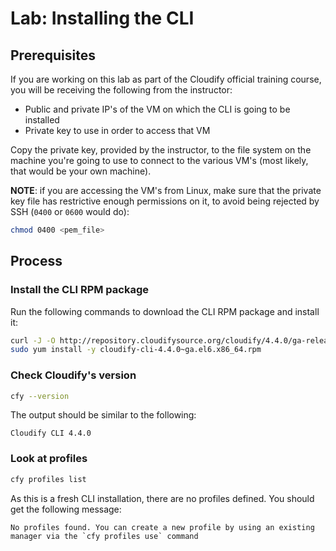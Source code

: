 # Lab: Installing the CLI

## Prerequisites

If you are working on this lab as part of the Cloudify official training course, you will be receiving
the following from the instructor:

* Public and private IP's of the VM on which the CLI is going to be installed
* Private key to use in order to access that VM

Copy the private key, provided by the instructor, to the file system on the machine you're going to use
to connect to the various VM's (most likely, that would be your own machine).

**NOTE**: if you are accessing the VM's from Linux, make sure that the private key file has restrictive enough
permissions on it, to avoid being rejected by SSH (`0400` or `0600` would do):

```bash
chmod 0400 <pem_file>
```

## Process

### Install the CLI RPM package

Run the following commands to download the CLI RPM package and install it:

```bash
curl -J -O http://repository.cloudifysource.org/cloudify/4.4.0/ga-release/cloudify-cli-4.4.0~ga.el6.x86_64.rpm
sudo yum install -y cloudify-cli-4.4.0~ga.el6.x86_64.rpm
```

### Check Cloudify's version

```bash
cfy --version
```

The output should be similar to the following:

```
Cloudify CLI 4.4.0
```

### Look at profiles

```bash
cfy profiles list
```

As this is a fresh CLI installation, there are no profiles defined. You should get the following message:

```
No profiles found. You can create a new profile by using an existing manager via the `cfy profiles use` command
```
